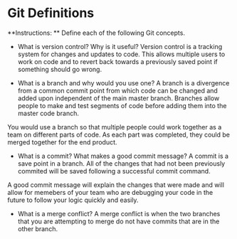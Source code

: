 # Git Definitions

**Instructions: ** Define each of the following Git concepts.

* What is version control?  Why is it useful?
Version control is a tracking system for changes and updates to code.  This allows multiple users to work on code and to revert back towards a previously saved point if something should go wrong.

* What is a branch and why would you use one?
A branch is a divergence from a common commit point from which code can be changed and added upon independent of the main master branch.  Branches allow people to make and test segments of code before adding them into the master code branch.

You would use a branch so that multiple people could work together as a team on different parts of code.  As each part was completed, they could be merged together for the end product.

* What is a commit? What makes a good commit message?
A commit is a save point in a branch.  All of the changes that had not been previously commited will be saved following a successful commit command.

A good commit message will explain the changes that were made and will allow for memebers of your team who are debugging your code in the future to follow your logic quickly and easily.  

* What is a merge conflict?
A merge conflict is when the two branches that you are attempting to merge do not have commits that are in the other branch.
